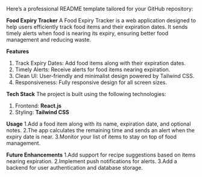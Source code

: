 
Here’s a professional README template tailored for your GitHub repository:

**Food Expiry Tracker**
A Food Expiry Tracker is a web application designed to help users efficiently track food items and their expiration dates. It sends timely alerts when food is nearing its expiry, ensuring better food management and reducing waste.

**Features**
1. Track Expiry Dates: Add food items along with their expiration dates.
2. Timely Alerts: Receive alerts for food items nearing expiration.
3. Clean UI: User-friendly and minimalist design powered by Tailwind CSS.
4. Responsiveness: Fully responsive design for all screen sizes.

**Tech Stack**
The project is built using the following technologies:
1. Frontend: **React.js**
2. Styling: **Tailwind CSS**

**Usage**
1.Add a food item along with its name, expiration date, and optional notes.
2.The app calculates the remaining time and sends an alert when the expiry date is near.
3.Monitor your list of items to stay on top of food management.

**Future Enhancements**
1.Add support for recipe suggestions based on items nearing expiration.
2.Implement push notifications for alerts.
3.Add a backend for user authentication and database storage.

